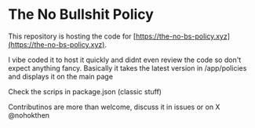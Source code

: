 # The No Bullshit Policy

This repository is hosting the code for [https://the-no-bs-policy.xyz](https://the-no-bs-policy.xyz).

I vibe coded it to host it quickly and didnt even review the code so don't expect anything fancy. Basically it takes the latest version in /app/policies and displays it on the main page

Check the scrips in package.json (classic stuff)

Contributinos are more than welcome, discuss it in issues or on X @nohokthen
